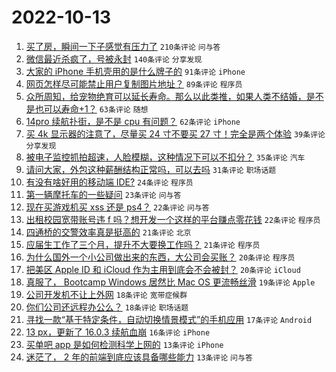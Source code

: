 # 2022-10-13

1. [买了房，瞬间一下子感觉有压力了](https://www.v2ex.com/t/886535) `210条评论` `问与答`
1. [微信最近杀疯了，号被永封](https://www.v2ex.com/t/886555) `140条评论` `分享发现`
1. [大家的 iPhone 手机壳用的是什么牌子的](https://www.v2ex.com/t/886614) `91条评论` `iPhone`
1. [网页怎样尽可能禁止用户复制图片地址？](https://www.v2ex.com/t/886546) `89条评论` `程序员`
1. [众所周知，给宠物绝育可以延长寿命。那么以此类推，如果人类不结婚，是不是也可以寿命+1？](https://www.v2ex.com/t/886599) `63条评论` `随想`
1. [14pro 续航扑街，是不是 cpu 有问题？](https://www.v2ex.com/t/886566) `62条评论` `iPhone`
1. [买 4k 显示器的注意了，尽量买 24 寸不要买 27 寸！完全是两个体验](https://www.v2ex.com/t/886674) `39条评论` `分享发现`
1. [被电子监控抓拍超速，人脸模糊，这种情况下可以不扣分？](https://www.v2ex.com/t/886607) `35条评论` `汽车`
1. [请问大家，外包这种薪酬结构正常吗，可以去吗](https://www.v2ex.com/t/886682) `31条评论` `职场话题`
1. [有没有啥好用的移动端 IDE?](https://www.v2ex.com/t/886628) `24条评论` `程序员`
1. [第一辆摩托车的一些疑问](https://www.v2ex.com/t/886670) `23条评论` `问与答`
1. [现在买游戏机买 xss 还是 ps4？](https://www.v2ex.com/t/886636) `22条评论` `问与答`
1. [出租校园宽带账号违 f 吗？想开发一个这样的平台赚点零花钱](https://www.v2ex.com/t/886568) `22条评论` `程序员`
1. [四通桥的交警效率真是挺高的](https://www.v2ex.com/t/886689) `21条评论` `北京`
1. [应届生工作了三个月，提升不大要换工作吗？](https://www.v2ex.com/t/886619) `21条评论` `程序员`
1. [为什么国外一个小公司做出来的东西，大公司会买账？](https://www.v2ex.com/t/886657) `20条评论` `程序员`
1. [把美区 Apple ID 和 iCloud 作为主用到底会不会被封？](https://www.v2ex.com/t/886656) `20条评论` `iCloud`
1. [真服了， Bootcamp Windows 居然比 Mac OS 更流畅丝滑](https://www.v2ex.com/t/886579) `19条评论` `Apple`
1. [公司开发机不让上外网](https://www.v2ex.com/t/886589) `18条评论` `宽带症候群`
1. [你们公司还远程办公么？](https://www.v2ex.com/t/886521) `18条评论` `职场话题`
1. [寻找一款“基于特定条件，自动切换情景模式”的手机应用](https://www.v2ex.com/t/886645) `17条评论` `Android`
1. [13 px，更新了 16.0.3 续航血崩](https://www.v2ex.com/t/886518) `16条评论` `iPhone`
1. [买单吧 app 是如何检测科学上网的](https://www.v2ex.com/t/886622) `13条评论` `iPhone`
1. [迷茫了， 2 年的前端到底应该具备哪些能力](https://www.v2ex.com/t/886592) `13条评论` `问与答`
